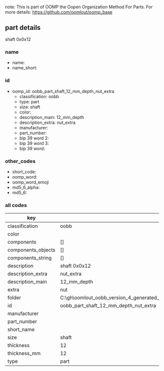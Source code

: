 #   

note: This is part of OOMP the Oopen Organization Method For Parts. For more details: https://github.com/oomlout/oomp_base

##  part details



shaft 0x0x12

### name
* name: 
* name_short: 
### id
* oomp_id: oobb_part_shaft_12_mm_depth_nut_extra
  * classification: oobb
  * type: part
  * size: shaft
  * color: 
  * description_main: 12_mm_depth
  * description_extra: nut_extra
  * manufacturer: 
  * part_number: 
  * bip 39 word 2: 
  * bip 39 word 3: 
  * bip 39 word: 

### other_codes
* short_code: 
* oomp_word: 
* oomp_word_emoji 
* md5_6_alpha: 
* md5_6: 









### all codes 
| key | value |  
| --- | --- |  
| classification | oobb |  
| color |  |  
| components | [] |  
| components_objects | [] |  
| components_string | [] |  
| description | shaft 0x0x12 |  
| description_extra | nut_extra |  
| description_main | 12_mm_depth |  
| extra | nut |  
| folder | C:\gh\oomlout_oobb_version_4_generated_parts\things\oobb_part_shaft_12_mm_depth_nut_extra |  
| id | oobb_part_shaft_12_mm_depth_nut_extra |  
| manufacturer |  |  
| part_number |  |  
| short_name |  |  
| size | shaft |  
| thickness | 12 |  
| thickness_mm | 12 |  
| type | part |  
